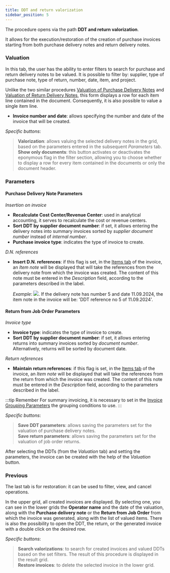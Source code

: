```yaml
---
title: DDT and return valorization
sidebar_position: 5
---
```


The procedure opens via the path **DDT and return valorization**.

It allows for the execution/restoration of the creation of purchase invoices starting from both purchase delivery notes and return delivery notes.

### Valuation

In this tab, the user has the ability to enter filters to search for purchase and return delivery notes to be valued. It is possible to filter by: supplier, type of purchase note, type of return, number, date, item, and project.

Unlike the two similar procedures [Valuation of Purchase Delivery Notes](/docs/purchase/purchase-invoices/procedures/purchase-delivery-note-valorization) and [Valuation of Return Delivery Notes](/docs/purchase/purchase-invoices/procedures/return-delivery-notes-valorization), this form displays a row for each item line contained in the document. Consequently, it is also possible to value a single item line.

- **Invoice number and date**: allows specifying the number and date of the invoice that will be created. 

*Specific buttons*: 

> **Valorization**: allows valuing the selected delivery notes in the grid, based on the parameters entered in the subsequent *Parameters* tab.   
> **Show only documents**: this button activates or deactivates the eponymous flag in the filter section, allowing you to choose whether to display a row for every item contained in the documents or only the document header.

### Parameters

#### Purchase Delivery Note Parameters

*Insertion on invoice*

- **Recalculate Cost Center/Revenue Center**: used in analytical accounting, it serves to recalculate the cost or revenue centers.  
- **Sort DDT by supplier document number**: if set, it allows entering the delivery notes into summary invoices sorted by *supplier document number* instead of *internal number*.  
- **Purchase invoice type**: indicates the type of invoice to create.

*D.N. references*

- **Insert D.N. references**: if this flag is set, in the [Items tab](/docs/purchase/purchase-invoices/insert-purchase-invoice/purchase-invoice) of the invoice, an *Item note* will be displayed that will take the references from the delivery note from which the invoice was created. The content of this note must be entered in the *Description* field, according to the parameters described in the label. 
    
    *Example*: ![](/img/it-it/purchase/purchase-invoices/procedures/purchase-delivery-note-valorization/image06.png). If the delivery note has number 5 and date 11.09.2024, the item note in the invoice will be: 'DDT reference no 5 of 11.09.2024'.

#### Return from Job Order Parameters

*Invoice type*

- **Invoice type**: indicates the type of invoice to create.
- **Sort DDT by supplier document number**: if set, it allows entering returns into summary invoices sorted by *document number*. Alternatively, returns will be sorted by document date.  

*Return references*

- **Maintain return references**: if this flag is set, in the [Items tab](/docs/purchase/purchase-invoices/insert-purchase-invoice/purchase-invoice) of the invoice, an *Item note* will be displayed that will take the references from the return from which the invoice was created. The content of this note must be entered in the *Description* field, according to the parameters described in the label. 

:::tip Remember
For summary invoicing, it is necessary to set in the [Invoice Grouping Parameters](/docs/configurations/parameters/purchase/invoice-grouping/) the grouping conditions to use. 
:::

*Specific buttons*: 

> **Save DDT parameters**: allows saving the parameters set for the valuation of purchase delivery notes.   
> **Save return parameters**: allows saving the parameters set for the valuation of job order returns.

After selecting the DDTs (from the *Valuation* tab) and setting the parameters, the invoice can be created with the help of the *Valuation* button.

### Previous

The last tab is for restoration: it can be used to filter, view, and cancel operations.

In the upper grid, all created invoices are displayed. By selecting one, you can see in the lower grids the **Operator name** and the date of the valuation, along with the **Purchase delivery note** or the **Return from Job Order** from which the invoice was generated, along with the list of valued items. There is also the possibility to open the DDT, the return, or the generated invoice with a double click on the desired row.

*Specific buttons*:
> **Search valorizations**: to search for created invoices and valued DDTs based on the set filters. The result of this procedure is displayed in the result grid.  
> **Restore invoices**: to delete the selected invoice in the lower grid.